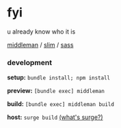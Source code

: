 # fyi

u already know who it is

[middleman](https://middlemanapp.com) / [slim](http://slim-lang.com) / [sass](https://sass-lang.com)

### development

**setup:** `bundle install; npm install`

**preview:** `[bundle exec] middleman`

**build:** `[bundle exec] middleman build`

**host:** `surge build` [(what's surge?)](https://surge.sh)
